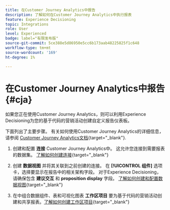 ```yaml
---
title: 在Customer Journey Analytics中报告
description: 了解如何在Customer Journey Analytics中执行报表
feature: Experience Decisioning
topic: Integrations
role: User
level: Experienced
badge: label="有限发布版"
source-git-commit: 5ce388e5d86950e5cc6b173aab48225825f1c648
workflow-type: tm+mt
source-wordcount: '169'
ht-degree: 1%

---
```



# 在Customer Journey Analytics中报告 {#cja}

如果您正在使用Customer Journey Analytics，则可以利用Experience Decisioning为您的基于代码的营销活动创建自定义报告仪表板。

下面列出了主要步骤。 有关如何使用Customer Journey Analytics的详细信息，请参阅 [Customer Journey Analytics文档](https://experienceleague.adobe.com/en/docs/analytics-platform/using/cja-landing){target="_blank"}.

1. 创建和配置 **连接** Customer Journey Analytics中。 这允许您连接到需要报表的数据集。 [了解如何创建连接](https://experienceleague.adobe.com/en/docs/analytics-platform/using/cja-connections/create-connection){target="_blank"}

1. 创建 **数据视图** 并将其关联到之前创建的连接。 在 **[!UICONTROL 组件]** 选项卡，选择要显示在报告中的相关架构字段。 对于Experience Decisioning，请确保包含 **建议交互** 和 **proposition display** 字段。 [了解如何创建和配置数据视图](https://experienceleague.adobe.com/en/docs/analytics-platform/using/cja-dataviews/create-dataview){target="_blank"}

1. 在中组合数据组件、表和可视化图表 **工作区项目** 要为基于代码的营销活动创建和共享报表。[了解如何创建工作区项目](https://experienceleague.adobe.com/en/docs/analytics-platform/using/cja-workspace/build-workspace-project/create-projects){target="_blank"}
